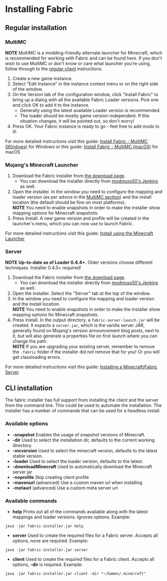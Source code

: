 # Installing Fabric

## Regular installation

### MultiMC

**NOTE** MultiMC is a modding-friendly alternate launcher for Minecraft,
which is recommended for working with Fabric and can be found here. If
you don't wish to use MultiMC or don't know or care what launcher you're
using, follow through to the [regular
client](.md#mojang_s_minecraft_launcher) instructions.

1. Create a new game instance.
2. Select "Edit Instance" in the instance context menu or on the right
   side of the window.
3. On the Version tab of the configuration window, click "Install
   Fabric" to bring up a dialog with all the available Fabric Loader
   versions. Pick one and click OK to add it to the instance.
   - Generally using the latest available Loader version is
     recommended.
   - The loader should be mostly game version-independent. If this
     situation changes, it will be pointed out, so don't worry!
4. Press OK. Your Fabric instance is ready to go - feel free to add
   mods to it!

For more detailed instructions visit this guide: [Install Fabric -
MultiMC (Windows)](player/tutorials/install_multimc/windows.md) for
Windows or this guide: [Install Fabric - MultiMC
(macOS)](player/tutorials/install_multimc/mac.md) for macOS

### Mojang's Minecraft Launcher

1. Download the Fabric installer from [the download  page](https://fabricmc.net/use/).
   - You can download the installer directly from [modmuss50's    Jenkins](https://jenkins.modmuss50.me/job/FabricMC/job/fabric-installer/job/master/)
     as well.
2. Open the installer. In the window you need to configure the mapping
   and loader version (as per advice in the [MultiMC  section](.md#multimc)) and the install location (the default should be
   fine on most platforms).  
   **NOTE** You need to enable snapshots in order to make the installer
   show mapping options for Minecraft snapshots.
3. Press Install. A new game version and profile will be created in the
   launcher's menu, which you can now use to launch Fabric.

For more detailed instructions visit this guide: [Install using the
Minecraft Launcher](Setup/install_with_minecraft_launcher.md)

### Server

**NOTE** **Up-to-date as of Loader 0.4.4+.** Older versions choose
different techniques. Installer 0.4.0+ required!

1. Download the Fabric installer from [the download  page](https://fabricmc.net/use/).
   - You can download the installer directly from [modmuss50's    Jenkins](https://jenkins.modmuss50.me/job/FabricMC/job/fabric-installer/job/master/)
     as well.
2. Open the installer. Select the "Server" tab at the top of the
   window.
3. In the window you need to configure the mapping and loader version
   and the install location.  
   **NOTE** You need to enable snapshots in order to make the installer
   show mapping options for Minecraft snapshots.
4. Press Install. In the output directory, a `fabric-server-launch.jar`
   will be created. It expects a `server.jar`, which is the vanilla
   server JAR, generally found on Mojang's version announcement blog
   posts, next to it, but will also generate a properties file on first
   launch where you can change the path.  
   **NOTE** If you are upgrading your existing server, remember to
   remove the `.fabric` folder if the installer did not remove that for
   you! Or you will get classloading errors.

For more detailed instructions visit this guide: [Installing a
Minecraft/Fabric Server](Setup/installing_minecraft_fabric_server.md)

## CLI installation

The fabric installer has full support from installing the client and the
server from the command line. This could be used to automate the
installation. The installer has a number of commands that can be used
for a headless install.

### Available options

- **-snapshot** Enables the usage of snapshot versions of Minecraft.
- **-dir** Used to select the installation dir, defaults to the
  current working directory.
- **-mcversion** Used to select the minecraft version, defaults to the
  latest stable version.
- **-loader** Used to select the loader version, defaults to the
  latest.
- **-downloadMinecraft** Used to automatically download the Minecraft
  server jar
- **-noprofile** Skip creating client profile
- **-mavenurl** (advanced) Use a custom maven url when installing
- **-metaurl** (advanced) Use a custom meta server url

### Available commands

- **help** Prints out all of the commands available along with the
  latest mappings and loader versions. Ignores options. Example:

<!-- --->

    java -jar fabric-installer.jar help

- **server** Used to create the required files for a Fabric server.
  Accepts all options, none are required. Example:

<!-- --->

    java -jar fabric-installer.jar server

- **client** Used to create the required files for a Fabric client.
  Accepts all options, **-dir** is required. Example:

<!-- --->

    java -jar fabric-installer.jar client -dir "~/Games/.minecraft"

